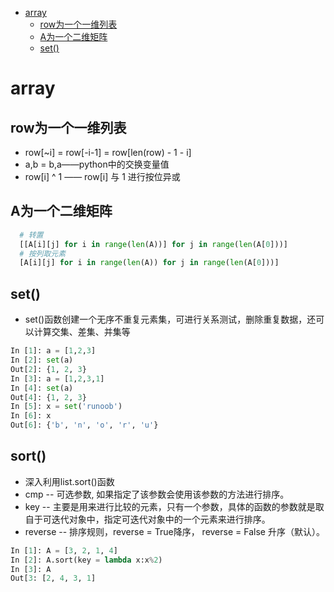 <!-- TOC depthFrom:1 depthTo:6 withLinks:1 updateOnSave:1 orderedList:0 -->

- [array](#array)
	- [row为一个一维列表](#row为一个一维列表)
	- [A为一个二维矩阵](#a为一个二维矩阵)
	- [set()](#set)

<!-- /TOC -->
# array

## row为一个一维列表

+ row[~i] = row[-i-1] = row[len(row) - 1 - i]
+ a,b = b,a——python中的交换变量值
+ row[i] ^ 1 —— row[i] 与 1 进行按位异或

## A为一个二维矩阵
```python
  # 转置
  [[A[i][j] for i in range(len(A))] for j in range(len(A[0]))]
  # 按列取元素
  [A[i][j] for i in range(len(A)) for j in range(len(A[0]))]
```

## set()
+ set()函数创建一个无序不重复元素集，可进行关系测试，删除重复数据，还可以计算交集、差集、并集等

```python
In [1]: a = [1,2,3]
In [2]: set(a)
Out[2]: {1, 2, 3}
In [3]: a = [1,2,3,1]
In [4]: set(a)
Out[4]: {1, 2, 3}
In [5]: x = set('runoob')
In [6]: x
Out[6]: {'b', 'n', 'o', 'r', 'u'}
```

## sort()
+ 深入利用list.sort()函数
+ cmp -- 可选参数, 如果指定了该参数会使用该参数的方法进行排序。
+ key -- 主要是用来进行比较的元素，只有一个参数，具体的函数的参数就是取自于可迭代对象中，指定可迭代对象中的一个元素来进行排序。
+ reverse -- 排序规则，reverse = True降序， reverse = False 升序（默认）。

```python
In [1]: A = [3, 2, 1, 4]
In [2]: A.sort(key = lambda x:x%2)
In [3]: A
Out[3: [2, 4, 3, 1]
```

